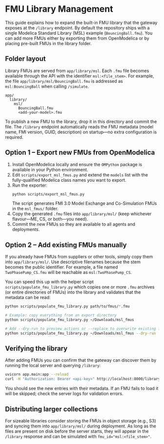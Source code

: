 # FMU Library Management

This guide explains how to expand the built-in FMU library that the gateway exposes at the `/library` endpoint. By default the repository ships with a single Modelica Standard Library (MSL) example (`BouncingBall.fmu`). You can add more FMUs either by exporting them from OpenModelica or by placing pre-built FMUs in the library folder.

## Folder layout

Library FMUs are served from `app/library/msl`. Each `.fmu` file becomes available through the API with the identifier `msl:<file_stem>`. For example, the file `app/library/msl/BouncingBall.fmu` is addressed as `msl:BouncingBall` when calling `/simulate`.

```
app/
  library/
    msl/
      BouncingBall.fmu
      <add-your-model>.fmu
```

To publish a new FMU to the library, drop it in this directory and commit the file. The `/library` endpoint automatically reads the FMU metadata (model name, FMI version, GUID, description) on startup—no extra configuration is required.

## Option 1 – Export new FMUs from OpenModelica

1. Install OpenModelica locally and ensure the `OMPython` package is available in your Python environment.
2. Edit `scripts/export_msl_fmus.py` and extend the `models` list with the fully-qualified Modelica class names you want to export.
3. Run the exporter:
   ```bash
   python scripts/export_msl_fmus.py
   ```
   The script generates FMI 3.0 Model Exchange and Co-Simulation FMUs in the `msl_fmus/` folder.
4. Copy the generated `.fmu` files into `app/library/msl/` (keep whichever flavour—ME, CS, or both—you need).
5. Commit the new FMUs so they are available to all agents and deployments.

## Option 2 – Add existing FMUs manually

If you already have FMUs from suppliers or other tools, simply copy them into `app/library/msl/`. Use descriptive filenames because the stem becomes the public identifier. For example, a file named `TwoPhasePump_CS.fmu` will be reachable as `msl:TwoPhasePump_CS`.

You can speed this up with the helper script `scripts/populate_fmu_library.py` which copies one or more `.fmu` archives (or entire directories of FMUs) into the library and validates that the metadata can be read:

```bash
python scripts/populate_fmu_library.py path/to/fmus/*.fmu

# Example: copy everything from an export directory
python scripts/populate_fmu_library.py ~/Downloads/msl_fmus

# Add --dry-run to preview actions or --replace to overwrite existing files
python scripts/populate_fmu_library.py ~/Downloads/msl_fmus --dry-run
```

## Verifying the library

After adding FMUs you can confirm that the gateway can discover them by running the local server and querying `/library`:

```bash
uvicorn app.main:app --reload
curl -H "Authorization: Bearer <api-key>" http://localhost:8000/library
```

You should see the new entries with their metadata. If an FMU fails to load it will be skipped; check the server logs for validation errors.

## Distributing larger collections

For sizeable libraries consider storing the FMUs in object storage (e.g., S3) and syncing them into `app/library/msl/` during deployment. As long as the files are present on disk before the server starts, they will appear in the `/library` response and can be simulated with `fmu_id="msl:<file_stem>"`.
